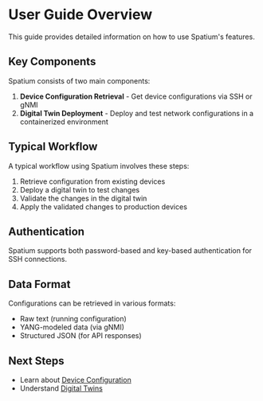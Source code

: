 # User Guide Overview

This guide provides detailed information on how to use Spatium's features.

## Key Components

Spatium consists of two main components:

1. **Device Configuration Retrieval** - Get device configurations via SSH or gNMI
2. **Digital Twin Deployment** - Deploy and test network configurations in a containerized environment

## Typical Workflow

A typical workflow using Spatium involves these steps:

1. Retrieve configuration from existing devices
2. Deploy a digital twin to test changes
3. Validate the changes in the digital twin
4. Apply the validated changes to production devices

## Authentication

Spatium supports both password-based and key-based authentication for SSH connections.

## Data Format

Configurations can be retrieved in various formats:

- Raw text (running configuration)
- YANG-modeled data (via gNMI)
- Structured JSON (for API responses)

## Next Steps

- Learn about [Device Configuration](device-config.md)
- Understand [Digital Twins](digital-twins.md)